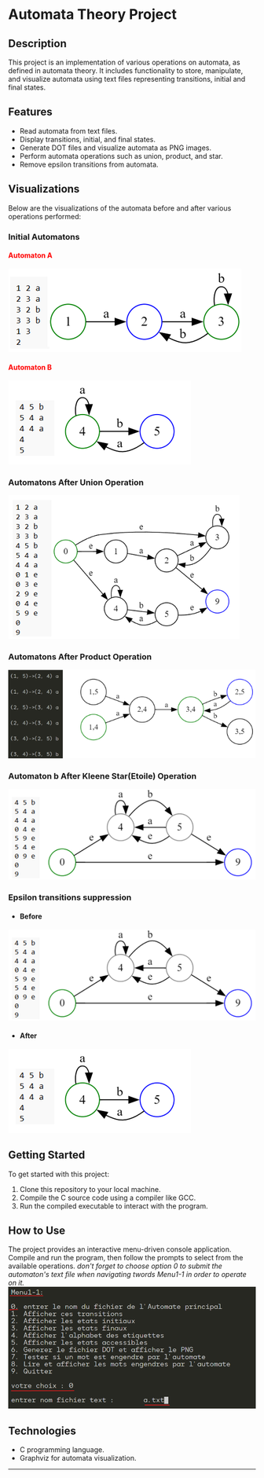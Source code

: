 # Automata Theory Project

## Description
This project is an implementation of various operations on automata, as defined in automata theory. It includes functionality to store, manipulate, and visualize automata using text files representing transitions, initial and final states.


## Features
- Read automata from text files.
- Display transitions, initial, and final states.
- Generate DOT files and visualize automata as PNG images.
- Perform automata operations such as union, product, and star.
- Remove epsilon transitions from automata.


## Visualizations
Below are the visualizations of the automata before and after various operations performed:


### Initial Automatons

<h4 style="color: red;">Automaton A</h4>

![Initial Automaton](images/1.png)

<h4 style="color: red;">Automaton B</h4>

![Initial Automaton](images/2.png)

### Automatons After Union Operation
![Automaton After Union](images/3.png)

### Automatons After Product Operation
![Automaton After Product](images/4.png)

### Automaton b After Kleene Star(Etoile) Operation
![Automaton After Product](images/5.png)

### Epsilon transitions suppression

- #### Before 
![Automaton After Product](images/5.png)

- #### After 
![Automaton After Product](images/2.png)


## Getting Started
To get started with this project:

1. Clone this repository to your local machine.
2. Compile the C source code using a compiler like GCC.
3. Run the compiled executable to interact with the program.


## How to Use
The project provides an interactive menu-driven console application. Compile and run the program, then follow the prompts to select from the available operations.
 *don't forget to choose option 0 to submit the automaton's text file when navigating twords Menu1-1 in order to operate on it.*
![Automaton After Product](images/Tuto.png)


## Technologies
- C programming language.
- Graphviz for automata visualization.

---